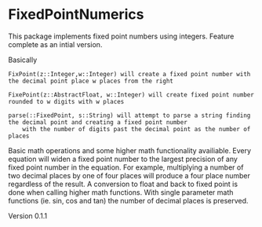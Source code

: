 # FixedPointNumerics

This package implements fixed point numbers using integers. Feature complete as an intial version. 

Basically 

    FixPoint(z::Integer,w::Integer) will create a fixed point number with the decimal point place w places from the right

    FixePoint(z::AbstractFloat, w::Integer) will create fixed point number rounded to w digits with w places

    parse(::FixedPoint, s::String) will attempt to parse a string finding the decimal point and creating a fixed point number
        with the number of digits past the decimal point as the number of places

Basic math operations and some higher math functionality availiable. Every equation will widen a fixed point number to the 
largest precision of any fixed point number in the equation. For example, multiplying a number of two decimal places by one of four places
will produce a four place number regardless of the result. A conversion to float and back to fixed point is done when calling
higher math functions. With single parameter math functions (ie. sin, cos and tan) the number of decimal places is preserved. 

Version 0.1.1
